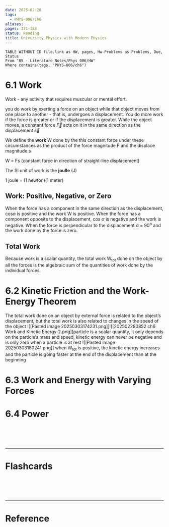 ```yaml
---
date: 2025-02-28
tags:
  - PHYS-006/ch6
aliases: 
pages: 171-188
status: Reading
title: University Physics with Modern Physics
---
```

```dataview
TABLE WITHOUT ID file.link as HW, pages, Hw-Problems as Problems, Due, Status
From "05 - Literature Notes/Phys 006/HW"
Where contains(tags, "PHYS-006/ch6")
```

# 6.1 Work
Work - any activity that requires muscular or mental effort.

you do work by exerting a force on an object while that object moves from one place to another - that is, undergoes a displacement. You do more work if the force is greater or if the displacement is greater. While the object moves, a constant force $\overrightarrow{F}$ acts on it in the same direction as the displacement $\overrightarrow{s}$ 

We define the **work** W done by the this constant force under these circumstances as the product of the force magnitude F and the displace magnitude s

W = Fs (constant force in direction of straight-line displacement)

The SI unit of work is the **joulle** (J)

1 joule = (1 newton)(1 meter)

## Work: Positive, Negative, or Zero
When the force has a component in the same direction as the displacement, cos$\alpha$  is positive and the work W is positive. When the force has a component opposite to the displacement, cos $\alpha$ is negative and the work is negative. When the force is perpendicular to the displacement $\alpha$ = 90<sup>o</sup> and the work done by the force is zero. 

## Total Work
Because work is a scalar quantity, the total work W<sub>tot</sub> done on the object by all the forces is the algebraic sum of the quantities of work done by the individual forces.

# 6.2 Kinetic Friction and the Work-Energy Theorem
The total work done on an object by external force is related to the object’s displacement, but the total work is also related to changes in the speed of the object
![[Pasted image 20250303174231.png]]![[202502280852 ch6 Work and Kinetic Energy-2.png]]particle is a scalar quantity, it only depends on the particle’s mass and speed, kinetic energy can never be negative and is only zero when a particle is at rest
![[Pasted image 20250303180241.png]]
when W<sub>tot</sub> is positive, the kinetic energy increases and the particle is going faster at the end of the displacement than at the beginning

# 6.3 Work and Energy with Varying Forces


# 6.4 Power


# ‌
---
# Flashcards


# ‌
---
# Reference

